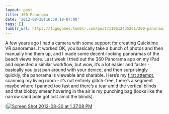 ```yaml
---
layout: post
title: 360 Panorama
date: '2012-08-30T16:50:18-07:00'
tags: []
tumblr_url: https://fugugames.tumblr.com/post/110612435261/360-panorama
---
```

A few years ago I had a camera with some support for creating Quicktime VR panoramas. It worked OK, you basically take a bunch of photos and then manually line them up, and I made some decent-looking panoramas of the beach views here. Last week I tried out the 360 Panorama app on my iPad and expected a similar workflow, but wow, it’s a lot easier and faster - basically you just pan around with your device, and then surprisingly quickly, the panorama is viewable and sharable. Here’s my [first attempt](http://360.io/ry7j5j), scanning my living room - it’s not entirely glitch-free, there’s a segment maybe where I panned too fast and there’s a tear amid the vertical blinds and that blobby smear hovering in the air is my punching bag (looks like the narrow sand pole got lost amid the blinds).

([![](http://itshardtofondlepenguins.com/wp-content/uploads/2012/08/Screen-Shot-2012-08-30-at-1.37.08-PM-1024x504.png "Screen Shot 2012-08-30 at 1.37.08 PM")](http://itshardtofondlepenguins.com/wp-content/uploads/2012/08/Screen-Shot-2012-08-30-at-1.37.08-PM.png)

